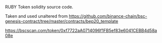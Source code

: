 RUBY Token solidity source code.

Taken and used unaltered from
https://github.com/binance-chain/bsc-genesis-contract/tree/master/contracts/bep20_template

https://bscscan.com/token/0xf7722aA0714096f1FB5ef83e6041CEBB4d58a08e